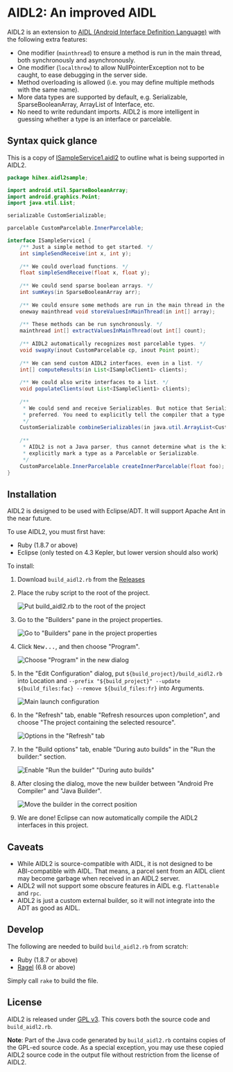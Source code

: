 AIDL2: An improved AIDL
=======================

AIDL2 is an extension to [AIDL (Android Interface Definition Language)](http://developer.android.com/guide/components/aidl.html) with the following extra features:

* One modifier (`mainthread`) to ensure a method is run in the main thread, both synchronously and asynchronously.
* One modifier (`localthrow`) to allow NullPointerException not to be caught, to ease debugging in the server side.
* Method overloading is allowed (i.e. you may define multiple methods with the same name).
* More data types are supported by default, e.g. Serializable, SparseBooleanArray, ArrayList of Interface, etc.
* No need to write redundant imports. AIDL2 is more intelligent in guessing whether a type is an interface or parcelable.

Syntax quick glance
-------------------

This is a copy of [ISampleService1.aidl2](sample/src/hihex/aidl2sample/ISampleService1.aidl2) to outline what is being supported in AIDL2.

```java
package hihex.aidl2sample;

import android.util.SparseBooleanArray;
import android.graphics.Point;
import java.util.List;

serializable CustomSerializable;

parcelable CustomParcelable.InnerParcelable;

interface ISampleService1 {
    /** Just a simple method to get started. */
    int simpleSendReceive(int x, int y);
    
    /** We could overload functions. */
    float simpleSendReceive(float x, float y);
    
    /** We could send sparse boolean arrays. */
    int sumKeys(in SparseBooleanArray arr);
   
    /** We could ensure some methods are run in the main thread in the server. */
    oneway mainthread void storeValuesInMainThread(in int[] array);
    
    /** These methods can be run synchronously. */
    mainthread int[] extractValuesInMainThread(out int[] count);
    
    /** AIDL2 automatically recognizes most parcelable types. */
    void swapXy(inout CustomParcelable cp, inout Point point);
    
    /** We can send custom AIDL2 interfaces, even in a list. */
    int[] computeResults(in List<ISampleClient1> clients);
    
    /** We could also write interfaces to a list. */
    void populateClients(out List<ISampleClient1> clients);
    
    /**
     * We could send and receive Serializables. But notice that Serializable is extremely slow, and Parcelable is still
     * preferred. You need to explicitly tell the compiler that a type is serializable.
     */
    CustomSerializable combineSerializables(in java.util.ArrayList<CustomSerializable> css);
    
    /**
     * AIDL2 is not a Java parser, thus cannot determine what is the kind of some complex data type. You can still
     * explicitly mark a type as a Parcelable or Serializable.
     */
    CustomParcelable.InnerParcelable createInnerParcelable(float foo);
}
```

Installation
------------

AIDL2 is designed to be used with Eclipse/ADT. It will support Apache Ant in the near future. 

To use AIDL2, you must first have:

* Ruby (1.8.7 or above)
* Eclipse (only tested on 4.3 Kepler, but lower version should also work)

To install:

1. Download `build_aidl2.rb` from the [Releases](https://github.com/kennytm/aidl2/releases)
2. Place the ruby script to the root of the project.

    ![Put build_aidl2.rb to the root of the project](readme-imgs/eclipse_step2.png)
    
3. Go to the "Builders" pane in the project properties.

    ![Go to "Builders" pane in the project properties](readme-imgs/eclipse_step3.png)
    
4. Click <kbd>New...</kbd>, and then choose "Program".

    ![Choose "Program" in the new dialog](readme-imgs/eclipse_step4.png)

5. In the "Edit Configuration" dialog, put `${build_project}/build_aidl2.rb` into Location and `--prefix "${build_project}" --update ${build_files:fac} --remove ${build_files:fr}` into Arguments.

    ![Main launch configuration](readme-imgs/eclipse_step5.png)

6. In the "Refresh" tab, enable "Refresh resources upon completion", and choose "The project containing the selected resource".

    ![Options in the "Refresh" tab](readme-imgs/eclipse_step6.png)

7. In the "Build options" tab, enable "During auto builds" in the "Run the builder:" section.

    ![Enable "Run the builder" "During auto builds"](readme-imgs/eclipse_step7.png)

8. After closing the dialog, move the new builder between "Android Pre Compiler" and "Java Builder".

    ![Move the builder in the correct position](readme-imgs/eclipse_step8.png)

9. We are done! Eclipse can now automatically compile the AIDL2 interfaces in this project.

Caveats
-------

* While AIDL2 is source-compatible with AIDL, it is not designed to be ABI-compatible with AIDL. That means, a parcel sent from an AIDL client may become garbage when received in an AIDL2 server.
* AIDL2 will not support some obscure features in AIDL e.g. `flattenable` and `rpc`.
* AIDL2 is just a custom external builder, so it will not integrate into the ADT as good as AIDL.

Develop
-------

The following are needed to build `build_aidl2.rb` from scratch:

* Ruby (1.8.7 or above)
* [Ragel](http://www.complang.org/ragel/) (6.8 or above) 

Simply call `rake` to build the file.

License
-------

AIDL2 is released under [GPL v3](gpl-3.0.txt). This covers both the source code and `build_aidl2.rb`. 

**Note**: Part of the Java code generated by `build_aidl2.rb` contains copies of the GPL-ed source code. As a special exception, you may use these copied AIDL2 source code in the output file without restriction from the license of AIDL2.
